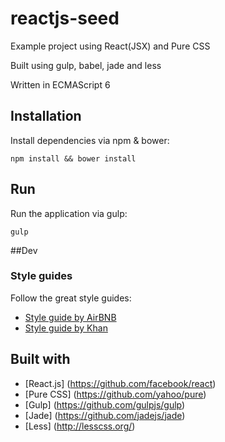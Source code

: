 # reactjs-seed
Example project using React(JSX) and Pure CSS

Built using gulp, babel, jade and less

Written in ECMAScript 6

## Installation

Install dependencies via npm & bower:

`npm install && bower install`

## Run

Run the application via gulp:

`gulp`

##Dev

### Style guides

Follow the great style guides:

 - [Style guide by AirBNB](https://github.com/airbnb/javascript/tree/master/react)
 - [Style guide by Khan](https://github.com/Khan/style-guides/blob/master/style/react.md)

## Built with

 - [React.js] (https://github.com/facebook/react)
 - [Pure CSS] (https://github.com/yahoo/pure)
 - [Gulp] (https://github.com/gulpjs/gulp)
 - [Jade] (https://github.com/jadejs/jade)
 - [Less] (http://lesscss.org/)
